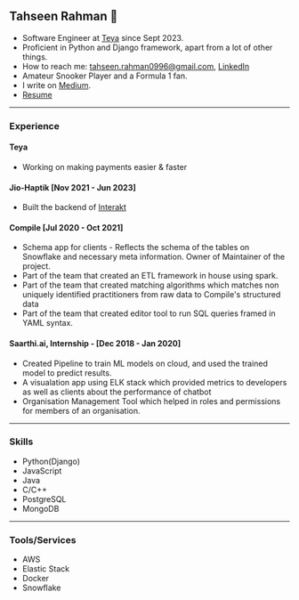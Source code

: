 ## Tahseen Rahman 👋 

- Software Engineer at [Teya](https://teya.com) since Sept 2023.
- Proficient in Python and Django framework, apart from a lot of other things.
- How to reach me: tahseen.rahman0996@gmail.com, [LinkedIn](https://www.linkedin.com/in/tahseen09)
- Amateur Snooker Player and a Formula 1 fan.
- I write on [Medium](https://tahseen-rahman.medium.com/).
- [Resume](https://tahseenrahman.notion.site/Resume-ae01040ae55f469b919d95963b1171b6)

***

### Experience
#### Teya
- Working on making payments easier & faster

#### Jio-Haptik [Nov 2021 - Jun 2023]
- Built the backend of [Interakt](https://www.interakt.shop/)

#### Compile [Jul 2020 - Oct 2021]
- Schema app for clients - Reflects the schema of the tables on Snowflake and necessary meta information. Owner of Maintainer of the project.
- Part of the team that created an ETL framework in house using spark.
- Part of the team that created matching algorithms which matches non uniquely identified practitioners from raw data to Compile's structured data
- Part of the team that created editor tool to run SQL queries framed in YAML syntax.

#### Saarthi.ai, Internship - [Dec 2018 - Jan 2020]
- Created Pipeline to train ML models on cloud, and used the trained model to predict results.
- A visualation app using ELK stack which provided metrics to developers as well as clients about the performance of chatbot
- Organisation Management Tool which helped in roles and permissions for members of an organisation.

***

### Skills
- Python(Django)
- JavaScript
- Java
- C/C++
- PostgreSQL
- MongoDB

***

### Tools/Services
- AWS
- Elastic Stack
- Docker
- Snowflake
